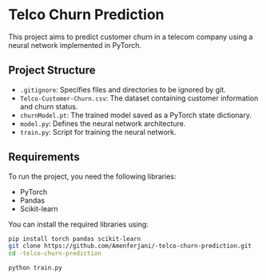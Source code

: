 # Telco Churn Prediction

This project aims to predict customer churn in a telecom company using a neural network implemented in PyTorch.

## Project Structure

- `.gitignore`: Specifies files and directories to be ignored by git.
- `Telco-Customer-Churn.csv`: The dataset containing customer information and churn status.
- `churnModel.pt`: The trained model saved as a PyTorch state dictionary.
- `model.py`: Defines the neural network architecture.
- `train.py`: Script for training the neural network.

## Requirements

To run the project, you need the following libraries:

- PyTorch
- Pandas
- Scikit-learn

You can install the required libraries using:

```bash
pip install torch pandas scikit-learn
git clone https://github.com/Amenferjani/-telco-churn-prediction.git
cd -telco-churn-prediction

python train.py
